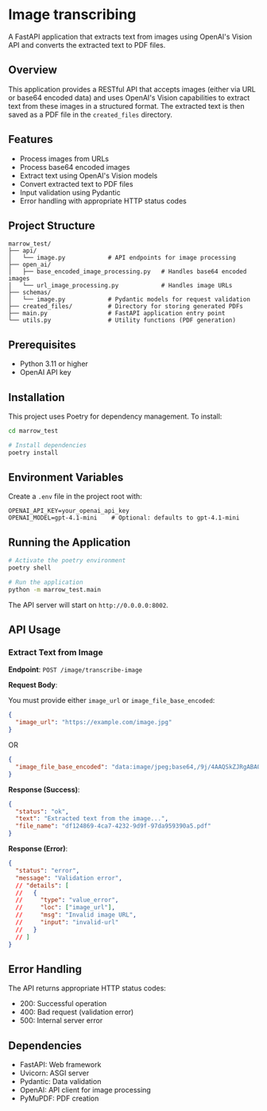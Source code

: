 # Image transcribing

A FastAPI application that extracts text from images using OpenAI's Vision API and converts the extracted text to PDF files.

## Overview

This application provides a RESTful API that accepts images (either via URL or base64 encoded data) and uses OpenAI's Vision capabilities to extract text from these images in a structured format. The extracted text is then saved as a PDF file in the `created_files` directory.

## Features

- Process images from URLs
- Process base64 encoded images
- Extract text using OpenAI's Vision models
- Convert extracted text to PDF files
- Input validation using Pydantic
- Error handling with appropriate HTTP status codes

## Project Structure

```
marrow_test/
├── api/
│   └── image.py            # API endpoints for image processing
├── open_ai/
│   ├── base_encoded_image_processing.py   # Handles base64 encoded images
│   └── url_image_processing.py            # Handles image URLs
├── schemas/
│   └── image.py            # Pydantic models for request validation
├── created_files/          # Directory for storing generated PDFs
├── main.py                 # FastAPI application entry point
└── utils.py                # Utility functions (PDF generation)
```

## Prerequisites

- Python 3.11 or higher
- OpenAI API key

## Installation

This project uses Poetry for dependency management. To install:

```bash
cd marrow_test

# Install dependencies
poetry install
```

## Environment Variables

Create a `.env` file in the project root with:

```
OPENAI_API_KEY=your_openai_api_key
OPENAI_MODEL=gpt-4.1-mini    # Optional: defaults to gpt-4.1-mini
```

## Running the Application

```bash
# Activate the poetry environment
poetry shell

# Run the application
python -m marrow_test.main
```

The API server will start on `http://0.0.0.0:8002`.

## API Usage

### Extract Text from Image

**Endpoint**: `POST /image/transcribe-image`

**Request Body**:

You must provide either `image_url` or `image_file_base_encoded`:

```json
{
  "image_url": "https://example.com/image.jpg"
}
```

OR

```json
{
  "image_file_base_encoded": "data:image/jpeg;base64,/9j/4AAQSkZJRgABAQEA..."
}
```

**Response (Success)**:

```json
{
  "status": "ok",
  "text": "Extracted text from the image...",
  "file_name": "df124869-4ca7-4232-9d9f-97da959390a5.pdf"
}
```

**Response (Error)**:

```json
{
  "status": "error",
  "message": "Validation error",
  // "details": [
  //   {
  //     "type": "value_error",
  //     "loc": ["image_url"],
  //     "msg": "Invalid image URL",
  //     "input": "invalid-url"
  //   }
  // ]
}
```

## Error Handling

The API returns appropriate HTTP status codes:

- 200: Successful operation
- 400: Bad request (validation error)
- 500: Internal server error

## Dependencies

- FastAPI: Web framework
- Uvicorn: ASGI server
- Pydantic: Data validation
- OpenAI: API client for image processing
- PyMuPDF: PDF creation
